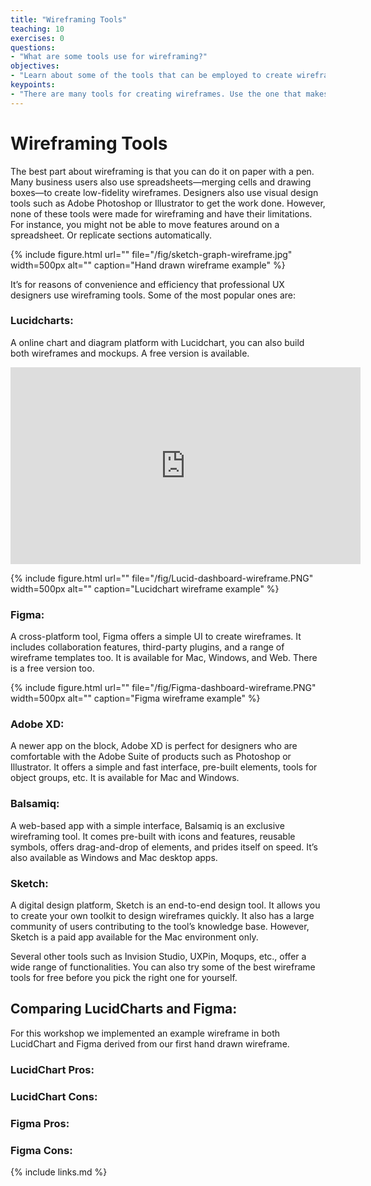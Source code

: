 ```yaml
---
title: "Wireframing Tools"
teaching: 10
exercises: 0
questions:
- "What are some tools use for wireframing?"
objectives:
- "Learn about some of the tools that can be employed to create wireframes"
keypoints:
- "There are many tools for creating wireframes. Use the one that makes sense to you and offers the features you need to achieve your goals."
---
```


# Wireframing Tools

The best part about wireframing is that you can do it on paper with a pen. Many business users also use spreadsheets—merging cells and drawing boxes—to create low-fidelity wireframes. Designers also use visual design tools such as Adobe Photoshop or Illustrator to get the work done. However, none of these tools were made for wireframing and have their limitations. For instance, you might not be able to move features around on a spreadsheet. Or replicate sections automatically.

{% include figure.html url="" file="/fig/sketch-graph-wireframe.jpg" width=500px alt="" caption="Hand drawn wireframe example" %}

It’s for reasons of convenience and efficiency that professional UX designers use wireframing tools. Some of the most popular ones are:

### Lucidcharts: 

A online chart and diagram platform with Lucidchart, you can also build both wireframes and mockups. A free version is available.

<iframe width="560" height="315" src="https://www.youtube.com/embed/rZaJ3kvzz1o" title="YouTube video player" frameborder="0" allow="accelerometer; autoplay; clipboard-write; encrypted-media; gyroscope; picture-in-picture; web-share" allowfullscreen></iframe>

{% include figure.html url="" file="/fig/Lucid-dashboard-wireframe.PNG" width=500px alt="" caption="Lucidchart wireframe example" %}

### Figma:

A cross-platform tool, Figma offers a simple UI to create wireframes. It includes collaboration features, third-party plugins, and a range of wireframe templates too. It is available for Mac, Windows, and Web. There is a free version too.

{% include figure.html url="" file="/fig/Figma-dashboard-wireframe.PNG" width=500px alt="" caption="Figma wireframe example" %}

### Adobe XD: 

A newer app on the block, Adobe XD is perfect for designers who are comfortable with the Adobe Suite of products such as Photoshop or Illustrator. It offers a simple and fast interface, pre-built elements, tools for object groups, etc. It is available for Mac and Windows.

### Balsamiq: 

A web-based app with a simple interface, Balsamiq is an exclusive wireframing tool. It comes pre-built with icons and features, reusable symbols, offers drag-and-drop of elements, and prides itself on speed. It’s also available as Windows and Mac desktop apps.

### Sketch: 

A digital design platform, Sketch is an end-to-end design tool. It allows you to create your own toolkit to design wireframes quickly. It also has a large community of users contributing to the tool’s knowledge base. However, Sketch is a paid app available for the Mac environment only.

Several other tools such as Invision Studio, UXPin, Moqups, etc., offer a wide range of functionalities. You can also try some of the best wireframe tools for free before you pick the right one for yourself.

## Comparing LucidCharts and Figma:

For this workshop we implemented an example wireframe in both LucidChart and Figma derived from our first hand drawn wireframe.

### LucidChart Pros:


### LucidChart Cons:


### Figma Pros:

### Figma Cons:


{% include links.md %}
